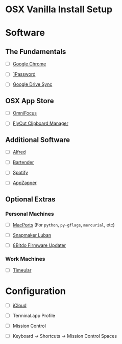 # OSX Vanilla Install Setup

# Software

## The Fundamentals

- [ ] [Google Chrome](https://www.google.com/chrome/)

- [ ] [1Password](https://itunes.apple.com/ie/app/1password-7-password-manager/id1333542190?mt=12)

- [ ] [Google Drive Sync](https://www.google.com/drive/download/)

## OSX App Store

- [ ] [OmniFocus](https://itunes.apple.com/ie/app/omnifocus-2/id867299399?mt=12)

- [ ] [FlyCut Clipboard Manager](https://itunes.apple.com/ie/app/flycut-clipboard-manager/id442160987?mt=12)

## Additional Software

- [ ] [Alfred](https://www.alfredapp.com/)

- [ ] [Bartender](https://www.macbartender.com/)

- [ ] [Spotify](https://www.spotify.com/ie/download/)

- [ ] [AppZapper](https://www.appzapper.com)

## Optional Extras

### Personal Machines

- [ ] [MacPorts](https://www.macports.org/install.php) (For `python`, `py-gflags`, `mercurial`, etc)

- [ ] [Snapmaker Luban](https://luban.xyz/)

- [ ] [8Bitdo Firmware Updater](https://support.8bitdo.com/firmware-updater.html)

### Work Machines

- [ ] [Timeular](https://timeular.com/download/)

# Configuration

- [ ] [iCloud](https://www.icloud.com)

- [ ] Terminal.app Profile

- [ ] Mission Control

- [ ] Keyboard -> Shortcuts -> Mission Control Spaces